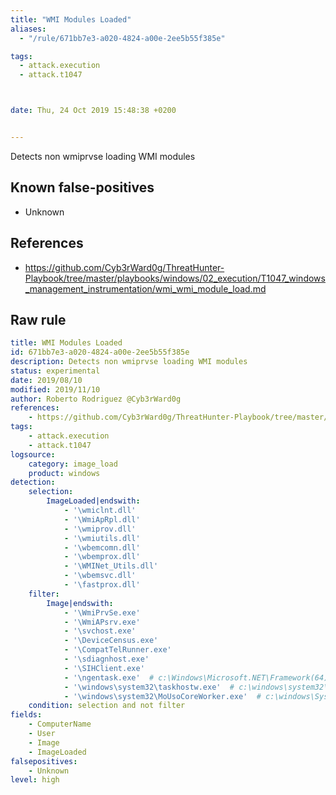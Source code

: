 ```yaml
---
title: "WMI Modules Loaded"
aliases:
  - "/rule/671bb7e3-a020-4824-a00e-2ee5b55f385e"

tags:
  - attack.execution
  - attack.t1047



date: Thu, 24 Oct 2019 15:48:38 +0200


---
```


Detects non wmiprvse loading WMI modules

<!--more-->


## Known false-positives

* Unknown



## References

* https://github.com/Cyb3rWard0g/ThreatHunter-Playbook/tree/master/playbooks/windows/02_execution/T1047_windows_management_instrumentation/wmi_wmi_module_load.md


## Raw rule
```yaml
title: WMI Modules Loaded
id: 671bb7e3-a020-4824-a00e-2ee5b55f385e
description: Detects non wmiprvse loading WMI modules
status: experimental
date: 2019/08/10
modified: 2019/11/10
author: Roberto Rodriguez @Cyb3rWard0g
references:
    - https://github.com/Cyb3rWard0g/ThreatHunter-Playbook/tree/master/playbooks/windows/02_execution/T1047_windows_management_instrumentation/wmi_wmi_module_load.md
tags:
    - attack.execution
    - attack.t1047
logsource:
    category: image_load
    product: windows
detection:
    selection: 
        ImageLoaded|endswith:
            - '\wmiclnt.dll'
            - '\WmiApRpl.dll'
            - '\wmiprov.dll'
            - '\wmiutils.dll'
            - '\wbemcomn.dll'
            - '\wbemprox.dll'
            - '\WMINet_Utils.dll'
            - '\wbemsvc.dll'
            - '\fastprox.dll'
    filter:
        Image|endswith:
            - '\WmiPrvSe.exe'
            - '\WmiAPsrv.exe'
            - '\svchost.exe'
            - '\DeviceCensus.exe'
            - '\CompatTelRunner.exe'
            - '\sdiagnhost.exe'
            - '\SIHClient.exe'
            - '\ngentask.exe'  # c:\Windows\Microsoft.NET\Framework(64)\ngentask.exe
            - '\windows\system32\taskhostw.exe'  # c:\windows\system32\taskhostw.exe
            - '\windows\system32\MoUsoCoreWorker.exe'  # c:\windows\System32\MoUsoCoreWorker.exe on win10 20H04 at least
    condition: selection and not filter
fields:
    - ComputerName
    - User
    - Image
    - ImageLoaded
falsepositives:
    - Unknown
level: high


```
